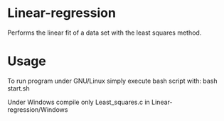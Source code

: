 # Linear-regression
Performs the linear fit of a data set with the least squares method.

# Usage
To run program under GNU/Linux simply execute bash script with: bash start.sh

Under Windows compile only Least_squares.c in Linear-regression/Windows
